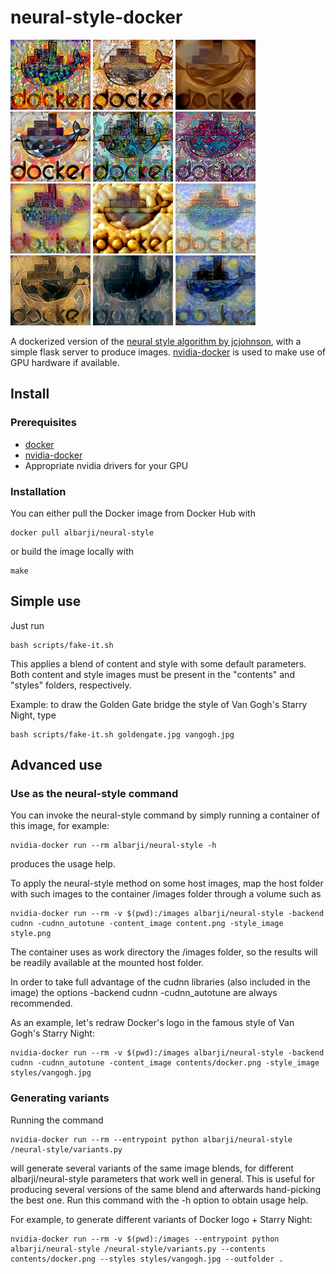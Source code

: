 # neural-style-docker

![Stylized Docker](./doc/docker_afremov_sw5000_ss1.png)
![Stylized Docker](./doc/docker_broca_sw5000_ss1.png)
![Stylized Docker](./doc/docker_brownrays_sw375_ss1.png)
![Stylized Docker](./doc/docker_ediaonise_sw1500_ss1.png)
![Stylized Docker](./doc/docker_edimburgGraffit_sw20000.0_ss1.png)
![Stylized Docker](./doc/docker_himesama_sw10000_ss1.png)
![Stylized Docker](./doc/docker_paisaje_urbano-hundertwasser_sw2000_ss1.png)
![Stylized Docker](./doc/docker_potatoes_sw375_ss1.png)
![Stylized Docker](./doc/docker_RenoirDogesPalaceVenice_sw1500_ss1.png)
![Stylized Docker](./doc/docker_revellerAndCourtesan_sw2000_ss1.png)
![Stylized Docker](./doc/docker_seated-nude_sw375_ss1.png)
![Stylized Docker](./doc/docker_starryNight_sw1500_ss1.png)

A dockerized version of the [neural style algorithm by jcjohnson](https://github.com/jcjohnson/neural-style), with a simple flask server to produce images. [nvidia-docker](https://github.com/NVIDIA/nvidia-docker) is used to make use of GPU hardware if available.

## Install

### Prerequisites

* [docker](https://www.docker.com/)
* [nvidia-docker](https://github.com/NVIDIA/nvidia-docker)
* Appropriate nvidia drivers for your GPU

### Installation

You can either pull the Docker image from Docker Hub with

	docker pull albarji/neural-style

or build the image locally with

	make

## Simple use

Just run

	bash scripts/fake-it.sh

This applies a blend of content and style with some default parameters. Both content and style images must be present in the "contents" and "styles" folders, respectively.

Example: to draw the Golden Gate bridge the style of Van Gogh's Starry Night, type

	bash scripts/fake-it.sh goldengate.jpg vangogh.jpg

## Advanced use

### Use as the neural-style command

You can invoke the neural-style command by simply running a container of this image, for example:

	nvidia-docker run --rm albarji/neural-style -h

produces the usage help.

To apply the neural-style method on some host images, map the host folder with such images to the container /images folder through a volume such as

	nvidia-docker run --rm -v $(pwd):/images albarji/neural-style -backend cudnn -cudnn_autotune -content_image content.png -style_image style.png

The container uses as work directory the /images folder, so the results will be readily available at the mounted host folder.

In order to take full advantage of the cudnn libraries (also included in the image) the options -backend cudnn -cudnn_autotune are always recommended.

As an example, let's redraw Docker's logo in the famous style of Van Gogh's Starry Night:

	nvidia-docker run --rm -v $(pwd):/images albarji/neural-style -backend cudnn -cudnn_autotune -content_image contents/docker.png -style_image styles/vangogh.jpg

### Generating variants

Running the command 

	nvidia-docker run --rm --entrypoint python albarji/neural-style /neural-style/variants.py

will generate several variants of the same image blends, for different albarji/neural-style parameters that work well in general. This is useful for producing several versions of the same blend and afterwards hand-picking the best one. Run this command with the -h option to obtain usage help.

For example, to generate different variants of Docker logo + Starry Night:

	nvidia-docker run --rm -v $(pwd):/images --entrypoint python albarji/neural-style /neural-style/variants.py --contents contents/docker.png --styles styles/vangogh.jpg --outfolder .


